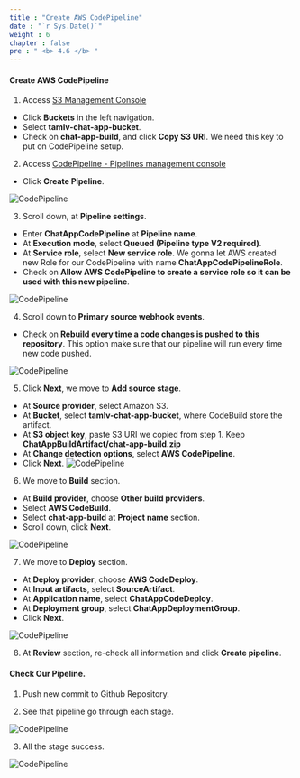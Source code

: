 ```yaml
---
title : "Create AWS CodePipeline"
date : "`r Sys.Date()`"
weight : 6
chapter : false
pre : " <b> 4.6 </b> "
---
```


#### Create AWS CodePipeline

1. Access [S3 Management Console](https://eu-west-2.console.aws.amazon.com/s3/home?region=eu-west-2)
  + Click **Buckets** in the left navigation.
  + Select **tamlv-chat-app-bucket**.
  + Check on **chat-app-build**, and click **Copy S3 URI**. We need this key to put on CodePipeline setup.

2. Access [CodePipeline - Pipelines management console](https://eu-west-2.console.aws.amazon.com/codesuite/codepipeline/pipelines)
  + Click **Create Pipeline**.
  
![CodePipeline](/images/4.pipeline/026-codepipeline.png)

3. Scroll down, at **Pipeline settings**.
  + Enter **ChatAppCodePipeline** at **Pipeline name**.
  + At **Execution mode**, select **Queued (Pipeline type V2 required)**.
  + At **Service role**, select **New service role**. We gonna let AWS created new Role for our CodePipeline with name **ChatAppCodePipelineRole**.
  + Check on **Allow AWS CodePipeline to create a service role so it can be used with this new pipeline**.
  
![CodePipeline](/images/4.pipeline/027-codepipeline.png)

4. Scroll down to **Primary source webhook events**.
  + Check on **Rebuild every time a code changes is pushed to this repository**. This option make sure that our pipeline will run every time new code pushed.

![CodePipeline](/images/4.pipeline/028-codepipeline.png)

5. Click **Next**, we move to **Add source stage**.
  + At **Source provider**, select Amazon S3.
  + At **Bucket**, select **tamlv-chat-app-bucket**, where CodeBuild store the artifact.
  + At **S3 object key**, paste S3 URI we copied from step 1. Keep **ChatAppBuildArtifact/chat-app-build.zip**
  + At **Change detection options**, select **AWS CodePipeline**.
  + Click **Next**.
![CodePipeline](/images/4.pipeline/029-codepipeline.png)

6. We move to **Build** section.
  + At **Build provider**, choose **Other build providers**.
  + Select **AWS CodeBuild**.
  + Select **chat-app-build** at **Project name** section.
  + Scroll down, click **Next**.

![CodePipeline](/images/4.pipeline/030-codepipeline.png)

7. We move to **Deploy** section.
  + At **Deploy provider**, choose **AWS CodeDeploy**.
  + At **Input artifacts**, select **SourceArtifact**.
  + At **Application name**, select **ChatAppCodeDeploy**.
  + At **Deployment group**, select **ChatAppDeploymentGroup**.
  + Click **Next**.

![CodePipeline](/images/4.pipeline/031-codepipeline.png)

8. At **Review** section, re-check all information and click **Create pipeline**.

#### Check **Our Pipeline**.
1. Push new commit to Github Repository.

2. See that pipeline go through each stage.

![CodePipeline](/images/4.pipeline/032-codepipeline.png)

3. All the stage success.

![CodePipeline](/images/4.pipeline/033-codepipeline.png)